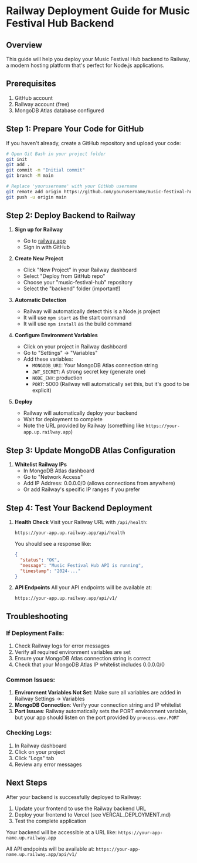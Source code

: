 # Railway Deployment Guide for Music Festival Hub Backend

## Overview

This guide will help you deploy your Music Festival Hub backend to Railway, a modern hosting platform that's perfect for Node.js applications.

## Prerequisites

1. GitHub account
2. Railway account (free)
3. MongoDB Atlas database configured

## Step 1: Prepare Your Code for GitHub

If you haven't already, create a GitHub repository and upload your code:

```bash
# Open Git Bash in your project folder
git init
git add .
git commit -m "Initial commit"
git branch -M main

# Replace 'yourusername' with your GitHub username
git remote add origin https://github.com/yourusername/music-festival-hub.git
git push -u origin main
```

## Step 2: Deploy Backend to Railway

1. **Sign up for Railway**
   - Go to [railway.app](https://railway.app)
   - Sign in with GitHub

2. **Create New Project**
   - Click "New Project" in your Railway dashboard
   - Select "Deploy from GitHub repo"
   - Choose your "music-festival-hub" repository
   - Select the "backend" folder (important!)

3. **Automatic Detection**
   - Railway will automatically detect this is a Node.js project
   - It will use `npm start` as the start command
   - It will use `npm install` as the build command

4. **Configure Environment Variables**
   - Click on your project in Railway dashboard
   - Go to "Settings" → "Variables"
   - Add these variables:
     - `MONGODB_URI`: Your MongoDB Atlas connection string
     - `JWT_SECRET`: A strong secret key (generate one)
     - `NODE_ENV`: production
     - `PORT`: 5000 (Railway will automatically set this, but it's good to be explicit)

5. **Deploy**
   - Railway will automatically deploy your backend
   - Wait for deployment to complete
   - Note the URL provided by Railway (something like `https://your-app.up.railway.app`)

## Step 3: Update MongoDB Atlas Configuration

1. **Whitelist Railway IPs**
   - In MongoDB Atlas dashboard
   - Go to "Network Access"
   - Add IP Address: 0.0.0.0/0 (allows connections from anywhere)
   - Or add Railway's specific IP ranges if you prefer

## Step 4: Test Your Backend Deployment

1. **Health Check**
   Visit your Railway URL with `/api/health`:
   ```
   https://your-app.up.railway.app/api/health
   ```
   
   You should see a response like:
   ```json
   {
     "status": "OK",
     "message": "Music Festival Hub API is running",
     "timestamp": "2024-..."
   }
   ```

2. **API Endpoints**
   All your API endpoints will be available at:
   ```
   https://your-app.up.railway.app/api/v1/
   ```

## Troubleshooting

### If Deployment Fails:
1. Check Railway logs for error messages
2. Verify all required environment variables are set
3. Ensure your MongoDB Atlas connection string is correct
4. Check that your MongoDB Atlas IP whitelist includes 0.0.0.0/0

### Common Issues:
1. **Environment Variables Not Set**: Make sure all variables are added in Railway Settings → Variables
2. **MongoDB Connection**: Verify your connection string and IP whitelist
3. **Port Issues**: Railway automatically sets the PORT environment variable, but your app should listen on the port provided by `process.env.PORT`

### Checking Logs:
1. In Railway dashboard
2. Click on your project
3. Click "Logs" tab
4. Review any error messages

## Next Steps

After your backend is successfully deployed to Railway:
1. Update your frontend to use the Railway backend URL
2. Deploy your frontend to Vercel (see VERCAL_DEPLOYMENT.md)
3. Test the complete application

Your backend will be accessible at a URL like:
`https://your-app-name.up.railway.app`

All API endpoints will be available at:
`https://your-app-name.up.railway.app/api/v1/`